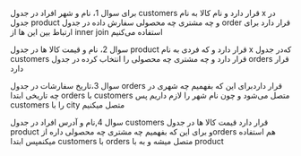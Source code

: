 برای سوال 1، نام و شهر افراد در جدول  customers قرار دارد و نام کالا  به نام x در جدول product و چه مشتری چه محصولی سفارش داده در جدول order قرار دارد برای ارتباط بین این ها از inner join استفاده می‌کنیم



سوال 2، نام و قیمت کالا ها در جدول product قرار دارد و که فردی به نام x که‌در جدول customers قرار دارد و چه مشتری چه محصولی را انتخاب کرده در جدول orders قرار دارد

سوال 3،تاریخ سفارشات در جدول orders قرار داردبرای این که بفهمیم چه شهری در چه تاریخی ابتدا orders با customers متصل می‌شود و چون نام شهر را لازم داریم پس customers را با city متصل میکنیم


سوال 4,نام و آدرس افراد در جدول customers قرار دارد قیمت کالا ها در جدول product و برای این که بفهمیم چه مشتری چه محصولی داره ازorders هم استفاده میکنمپس ابتدا customers با orders متصل میشه و به با product
